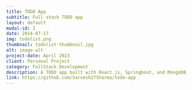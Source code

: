 ```yaml
---
title: TODO App
subtitle: Full stack TODO app
layout: default
modal-id: 2
date: 2014-07-17
img: todolist.png
thumbnail: todolist-thumbnail.jpg
alt: image-alt
project-date: April 2023
client: Personal Project
category: FullStack Development
description: A TODO app built with React.js, Springboot, and MongoDB
link: https://github.com/Sarvesh27Sharma/todo-app
---
```

